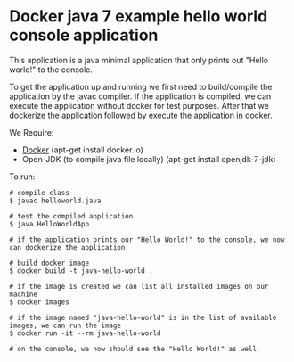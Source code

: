 # Docker java 7 example hello world console application

This application is a java minimal application that only prints out "Hello world!" to the console.

To get the application up and running we first need to build/compile the application by the javac compiler. If the application is compiled, we can execute the application without docker for test purposes. After that we dockerize the application followed by execute the application in docker.

We Require:
* [Docker](https://www.docker.com/) (apt-get install docker.io)
* Open-JDK (to compile java file locally) (apt-get install openjdk-7-jdk)

To run:

```
# compile class
$ javac helloworld.java

# test the compiled application
$ java HelloWorldApp 

# if the application prints our "Hello World!" to the console, we now can dockerize the application.

# build docker image
$ docker build -t java-hello-world .

# if the image is created we can list all installed images on our machine
$ docker images

# if the image named "java-hello-world" is in the list of available images, we can run the image
$ docker run -it --rm java-hello-world

# on the console, we now should see the "Hello World!" as well
```

